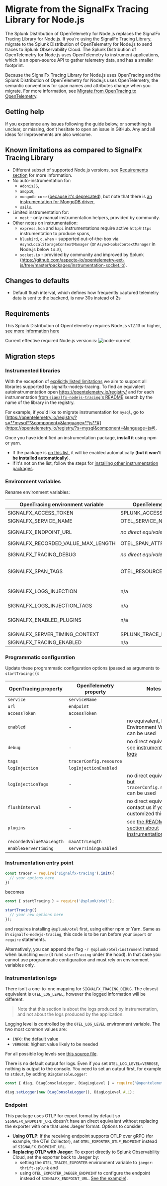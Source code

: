 # Migrate from the SignalFx Tracing Library for Node.js

The Splunk Distribution of OpenTelemetry for Node.js replaces the SignalFx Tracing
Library for Node.js. If you’re using the SignalFx Tracing Library, migrate to
the Splunk Distribution of OpenTelemetry for Node.js to send traces to Splunk 
Observability Cloud. The Splunk Distribution of OpenTelemetry for Node.js uses 
OpenTelemetry to instrument applications, which is an open-source API to gather 
telemetry data, and has a smaller footprint.

Because the SignalFx Tracing Library for Node.js uses OpenTracing and the Splunk
 Distribution of OpenTelemetry for Node.js uses OpenTelemetry, the semantic 
 conventions for span names and attributes change when you migrate. For more
information, see [Migrate from OpenTracing to OpenTelemetry](https://docs.signalfx.com/en/latest/apm/apm-getting-started/apm-opentelemetry-collector.html#apm-opentelemetry-migration).

## Getting help

If you experience any issues following the guide below, or something is unclear, or missing, don't hesitate to
open an issue in GitHub. Any and all ideas for improvements are also welcome.

<a name="known-limitations"></a>
## Known limitations as compared to SignalFx Tracing Library

- Different subset of supported Node.js versions, see [Requirements section](#requirements) for more information.
- No auto-instrumentation for:
  - `AdonisJS`,
  - `amqp10`,
  - `mongodb-core` ([because it's deprecated](https://github.com/mongodb-js/mongodb-core)), but note that there is
    [an instrumentation for MongoDB driver](https://opentelemetry.io/registry/?s=mongodb&component=&language=js#),
  - `sails`.
- Limited instrumentation for:
  - `nest` - only manual instrumentation helpers, provided by community.
- Other notes on instrumentation:
  - `express`, `koa` and `hapi` instrumentations require active `http`/`https` instrumentation to produce spans,
  - `bluebird`, `q`, `when` - supported out-of-the-box via `AsyncLocalStorageContextManager` (or `AsyncHooksContextManager` in Node.js below `14.8`),
  - `socket.io` - provided by community and improved by Splunk (<https://github.com/aspecto-io/opentelemetry-ext-js/tree/master/packages/instrumentation-socket.io>).

## Changes to defaults

- Default flush interval, which defines how frequently captured telemetry data is sent to the backend, is now 30s instead of 2s

## Requirements

This Splunk Distribution of OpenTelemetry requires Node.js v12.13 or higher,
[see more information here](https://github.com/open-telemetry/opentelemetry-js#node-support)

Current effective required Node.js version is: ![node-current](https://img.shields.io/node/v/@splunk/otel?style=flat-square)

## Migration steps

### Instrumented libraries

With the exception of [explicitly listed limitations](#known-limitations) we aim to support all libraries supported by
signalfx-nodejs-tracing. To find an equivalent autoinstrumentation open <https://opentelemetry.io/registry/> and for
each instrumentation
[from `signalfx-nodejs-tracing`'s README](https://github.com/signalfx/signalfx-nodejs-tracing/#requirements-and-supported-software)
search by the name of the library in the registry.

For example, if you'd like to migrate instrumentation for `mysql`, go to
[https://opentelemetry.io/registry/?s=**mysql**&component=&language=**js**#](https://opentelemetry.io/registry/?s=mysql&component=&language=js#).

Once you have identified an instrumentation package, **install it** using npm or yarn.

- If the package is [on this list](./README.md#default-instrumentation-packages-), it
  will be enabled automatically (**but it won't be installed automatically**).
- if it's not on the list, follow the steps for
  [installing other instrumentation packages](./README.md#custom-instrumentation-packages).

### Environment variables

Rename environment variables:

| OpenTracing environment variable   | OpenTelemetry environment variable     | notes |
| ---------------------------------- | -------------------------------------- | ----- |
| SIGNALFX_ACCESS_TOKEN              | SPLUNK_ACCESS_TOKEN                    | |
| SIGNALFX_SERVICE_NAME              | OTEL_SERVICE_NAME                      | |
| SIGNALFX_ENDPOINT_URL              | _no direct equivalent_                 | See [the notes on endpoint](#endpoint) |
| SIGNALFX_RECORDED_VALUE_MAX_LENGTH | OTEL_SPAN_ATTRIBUTE_VALUE_LENGTH_LIMIT | |
| SIGNALFX_TRACING_DEBUG             | _no direct equivalent_                 | See [Instrumentation logs](#instrumentation-logs) |
| SIGNALFX_SPAN_TAGS                 | OTEL_RESOURCE_ATTRIBUTES               | Format needs to be changed to `key1=val1,key2=val2` |
| SIGNALFX_LOGS_INJECTION            | n/a                                    | Logs injection is now enabled by default. |
| SIGNALFX_LOGS_INJECTION_TAGS       | n/a                                    | |
| SIGNALFX_ENABLED_PLUGINS           | n/a                                    | see [the README section about instrumentations](./README.md#custom-instrumentation-packages) |
| SIGNALFX_SERVER_TIMING_CONTEXT     | SPLUNK_TRACE_RESPONSE_HEADER_ENABLED   | |
| SIGNALFX_TRACING_ENABLED           | n/a                                    | |

### Programmatic configuration

Update these programmatic configuration options (passed as arguments to `startTracing()`):

| OpenTracing property     | OpenTelemetry property  | Notes |
| ------------------------ | ----------------------- | ----- |
| `service`                | `serviceName`           |       |
| `url`                    | `endpoint`              |       |
| `accessToken`            | `accessToken`           |       |
| `enabled`                | -                       | no equivalent, but Environment Variable can be used |
| `debug`                  | -                       | no direct equivalent, see [instrumentation logs](#instrumentation-logs) |
| `tags`                   | `tracerConfig.resource` | |
| `logInjection`           | `logInjectionEnabled`   | |
| `logInjectionTags`       | -                       | no direct equivalent, but `tracerConfig.resource` can be used |
| `flushInterval`          | -                       | no direct equivalent, contact us if you had customized this value |
| `plugins`                | -                       | see [the README section about instrumentations](./README.md#custom-instrumentation-packages) |
| `recordedValueMaxLength` | `maxAttrLength`         | |
| `enableServerTiming`     | `serverTimingEnabled`   | |

### Instrumentation entry point

```javascript
const tracer = require('signalfx-tracing').init({
  // your options here
})
```

becomes

```javascript
const { startTracing } = require('@splunk/otel');

startTracing({
  // your new options here
});
```

and requires installing `@splunk/otel` first, using either npm or Yarn. Same as in `signalfx-nodejs-tracing`, this code
is to be run before your `import` or `require` statements.

Alternatively, you can append the flag `-r @splunk/otel/instrument` instead when launching `node` (it runs
`startTracing` under the hood). In that case you cannot use programmatic configuration and must rely on environment
variables only.

### Instrumentation logs

There isn't a one-to-one mapping for `SIGNALFX_TRACING_DEBUG`. The closest equivalent is `OTEL_LOG_LEVEL`, however the
logged information will be different.

> Note that this section is about the logs produced by instrumentation, and not
about the logs produced by the application.

Logging level is controlled by the `OTEL_LOG_LEVEL` environment variable. The two most common values are:
- `INFO`: the default value
- `VERBOSE`: highest value likely to be needed

For all possible log levels see
[this source file](https://github.com/open-telemetry/opentelemetry-js-api/blob/main/src/diag/types.ts).

There is no default output for logs. Even if you set `OTEL_LOG_LEVEL=VERBOSE`, nothing is output to the console. You
need to set an output first, for example to `stdout`, by adding `DiagConsoleLogger`:

```js
const { diag, DiagConsoleLogger, DiagLogLevel } = require('@opentelemetry/api');

diag.setLogger(new DiagConsoleLogger(), DiagLogLevel.ALL);
```

### Endpoint

This package uses OTLP for export format by default so `SIGNALFX_ENDPOINT_URL` doesn't have an direct equivalent without replacing the exporter with one that uses Jaeger format. Options to consider:

- **Using OTLP**: If the receiving endpoint supports OTLP over gRPC (for example, the OTel Collector), set `OTEL_EXPORTER_OTLP_ENDPOINT` instead of `SIGNALFX_ENDPOINT_URL`.
- **Replacing OTLP with Jaeger**: To export directly to Splunk Observability Cloud, set the exporter back to Jaeger by:
  - setting the `OTEL_TRACES_EXPORTER` environment variable to `jaeger-thrift-splunk` and
  - using `OTEL_EXPORTER_JAEGER_ENDPOINT` to configure the endpoint instead of `SIGNALFX_ENDPOINT_URL`. [See the example](./examples/express)).

[otel-issue-attr-limits]: https://github.com/open-telemetry/opentelemetry-js/issues/2403
